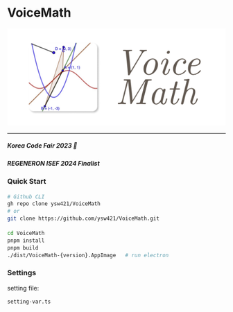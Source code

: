 # VoiceMath

<p align="center">
  <img src="assets/introduce_logo.png">
</p>
<hr>

##### Korea Code Fair 2023 🥉

##### REGENERON ISEF 2024 Finalist

### Quick Start

```bash
# Github CLI
gh repo clone ysw421/VoiceMath
# or
git clone https://github.com/ysw421/VoiceMath.git

cd VoiceMath
pnpm install
pnpm build
./dist/VoiceMath-{version}.AppImage   # run electron
```

### Settings

setting file:

```
setting-var.ts
```
